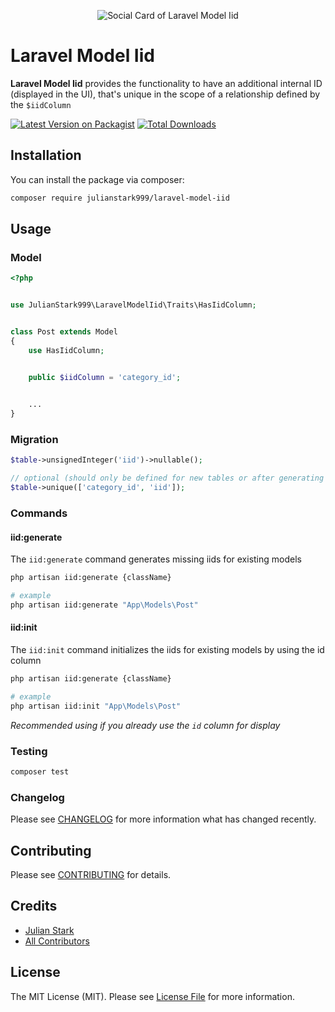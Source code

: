 <p align="center"><img src="https://banners.beyondco.de/laravel-model-iid.png?theme=light&packageManager=composer+require&packageName=julianstark999%2Flaravel-model-iid&pattern=circuitBoard&style=style_2&description=&md=1&showWatermark=0&fontSize=100px&images=database&widths=350&heights=350" alt="Social Card of Laravel Model Iid"></p>

# Laravel Model Iid

**Laravel Model Iid** provides the functionality to have an additional internal ID (displayed in the UI), that's unique in the scope of a relationship defined by the `$iidColumn`

[![Latest Version on Packagist](https://img.shields.io/packagist/v/julianstark999/laravel-model-iid.svg?style=flat-square)](https://packagist.org/packages/julianstark999/laravel-model-iid)
[![Total Downloads](https://img.shields.io/packagist/dt/julianstark999/laravel-model-iid.svg?style=flat-square)](https://packagist.org/packages/julianstark999/laravel-model-iid)

## Installation

You can install the package via composer:
```bash
composer require julianstark999/laravel-model-iid
```

## Usage

### Model

```php
<?php


use JulianStark999\LaravelModelIid\Traits\HasIidColumn;


class Post extends Model
{
    use HasIidColumn;


    public $iidColumn = 'category_id';

    
    ...
}
```

### Migration

```php
$table->unsignedInteger('iid')->nullable();

// optional (should only be defined for new tables or after generating iids for existing entries)
$table->unique(['category_id', 'iid']);
```

### Commands

#### iid:generate
The `iid:generate` command generates missing iids for existing models
```bash
php artisan iid:generate {className}

# example
php artisan iid:generate "App\Models\Post"
```

#### iid:init
The `iid:init` command initializes the iids for existing models by using the id column
```bash
php artisan iid:generate {className}

# example
php artisan iid:init "App\Models\Post"
```
*Recommended using if you already use the `id` column for display*


### Testing

``` bash
composer test
```

### Changelog

Please see [CHANGELOG](CHANGELOG.md) for more information what has changed recently.

## Contributing

Please see [CONTRIBUTING](CONTRIBUTING.md) for details.

## Credits

- [Julian Stark](https://github.com/julianstark999)
- [All Contributors](../../contributors)

## License

The MIT License (MIT). Please see [License File](LICENSE.md) for more information.
